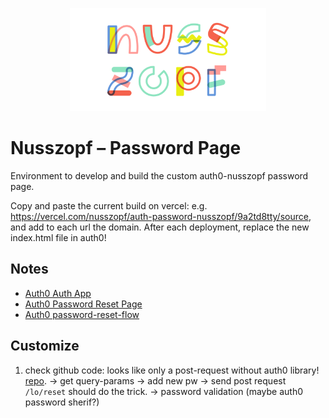 <p align="center">
  <a href="https://nusszopf.org">
    <img src="../../docs/1200x630.png" alt="Nusszopf logo" height="165">
  </a>
</p>

# Nusszopf – Password Page

Environment to develop and build the custom auth0-nusszopf password page.

Copy and paste the current build on vercel: e.g. https://vercel.com/nusszopf/auth-password-nusszopf/9a2td8tty/source, and add to each url the domain. After each deployment, replace the new index.html file in auth0!

## Notes

- [Auth0 Auth App](https://community.auth0.com/t/disable-authorize-app-dialog/6939)
- [Auth0 Password Reset Page](https://github.com/auth0/auth0-custom-password-reset-hosted-page)
- [Auth0 password-reset-flow](https://auth0.com/docs/connections/database/password-change#trigger-an-interactive-password-reset-flow)

## Customize

1. check github code: looks like only a post-request without auth0 library! [repo](https://github.com/auth0/auth0-custom-password-reset-hosted-page).
   -> get query-params -> add new pw -> send post request `/lo/reset` should do the trick.
   -> password validation (maybe auth0 password sherif?)
